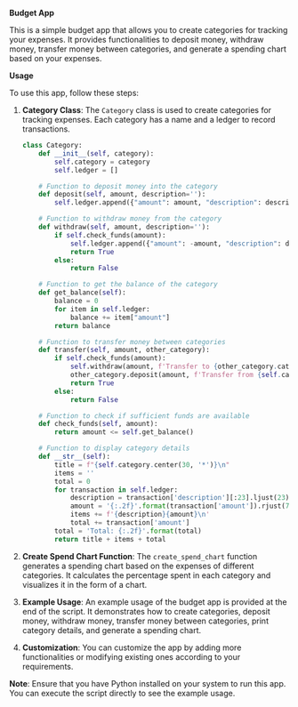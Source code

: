 **Budget App**

This is a simple budget app that allows you to create categories for tracking your expenses. It provides functionalities to deposit money, withdraw money, transfer money between categories, and generate a spending chart based on your expenses.

**Usage**

To use this app, follow these steps:

1. **Category Class**: The `Category` class is used to create categories for tracking expenses. Each category has a name and a ledger to record transactions.

    ```python
    class Category:
        def __init__(self, category):
            self.category = category
            self.ledger = []

        # Function to deposit money into the category
        def deposit(self, amount, description=''):
            self.ledger.append({"amount": amount, "description": description})

        # Function to withdraw money from the category
        def withdraw(self, amount, description=''):
            if self.check_funds(amount):
                self.ledger.append({"amount": -amount, "description": description})
                return True
            else:
                return False

        # Function to get the balance of the category
        def get_balance(self):
            balance = 0
            for item in self.ledger:
                balance += item["amount"]
            return balance

        # Function to transfer money between categories
        def transfer(self, amount, other_category):
            if self.check_funds(amount):
                self.withdraw(amount, f'Transfer to {other_category.category}')
                other_category.deposit(amount, f'Transfer from {self.category}')
                return True
            else:
                return False

        # Function to check if sufficient funds are available
        def check_funds(self, amount):
            return amount <= self.get_balance()

        # Function to display category details
        def __str__(self):
            title = f"{self.category.center(30, '*')}\n"
            items = ''
            total = 0
            for transaction in self.ledger:
                description = transaction['description'][:23].ljust(23)
                amount = '{:.2f}'.format(transaction['amount']).rjust(7)
                items += f'{description}{amount}\n'
                total += transaction['amount']
            total = 'Total: {:.2f}'.format(total)
            return title + items + total
    ```

2. **Create Spend Chart Function**: The `create_spend_chart` function generates a spending chart based on the expenses of different categories. It calculates the percentage spent in each category and visualizes it in the form of a chart.

3. **Example Usage**: An example usage of the budget app is provided at the end of the script. It demonstrates how to create categories, deposit money, withdraw money, transfer money between categories, print category details, and generate a spending chart.

4. **Customization**: You can customize the app by adding more functionalities or modifying existing ones according to your requirements.

**Note**: Ensure that you have Python installed on your system to run this app. You can execute the script directly to see the example usage.
